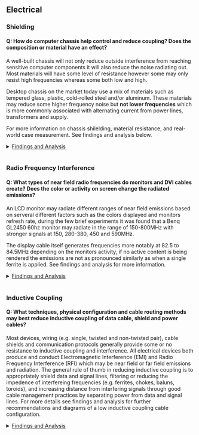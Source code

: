 ## Electrical
### Shielding
#### Q: How do computer chassis help control and reduce coupling? Does the composition or material have an effect?
A well-built chassis will not only reduce outside interference from reaching sensitive computer components it will also reduce the noise radiating out. Most materials will have some level of resistance however some may only resist high frequencies whereas some both low and high.

Desktop chassis on the market today use a mix of materials such as tempered glass, plastic, cold-rolled steel and/or aluminum. These materials may reduce some higher frequency noise but **not lower frequencies** which is more commonly associated with alternating current from power lines, transformers and supply.

For more information on chassis shilelding, material resistance, and real-world case measurement. See findings and analysis below.

<details>
<summary><ins>Findings and Analysis</ins></summary>
 
Having researched the current market of desktop chassis and composition it was clear most vendors cater to those interested in the presentation of unique designs and lighting effects instead of environmental conditions or treating computers as scientific devices. This made sense given the current market so no fault to them during my search for an ideal chassis. I contacted the support of the **top 10 desktop chassis vendors** and found that none would meet the specifications below, except one potentially but it currently remains untested.

**Key Factors for Chassis Selection**
1. Ventilation and cooling
2. Materials resistance to environment
   * Thickness
   * Type(s) of materials
3. Fully enclosed with the exception of ventilation
4. Limited air gaps in relation to interfering frequency or in corners/joins
   * If air gaps are a concern you can get EMI gaskets
5. Compartmentalization e.g. internal noise and shielding

**Industrial Grade Server Chassis Specifications**
  * SGCC (Galvanized Steel)
  * 1mm or thicker
  * Fully enclosed (all sides) in SGCC except where required for ventilation

**Server Grade Chassis Example - mATX/ATX Compatible**
* Rosewill RSV-R4100 4U Rackmount Server Case
  * https://www.rosewill.com/product/rsv-r4100-4u-rackmount-server-case-chassis-8-internal-bays-2-included-cooling-fans/

**Potential Desktop Chassis Candidate**
* Antec P7 Silent (0.6 mm SGCC + Plastic)
  * Material but not thickness
  * Plastic is used on the faceplate but behind faceplate is SGCC
  * https://antec.com/product/case/p7-silent.php
  
**My Rosewill RSV-R4100 4U Rackmount Server Case Shielding Measurements**

![Shielding - Case Measurement - Rosewill RSV-R4100](../FINDINGS/Shielding%20-%20Case%20Measurement%20-%20Rosewill%20RSV-R4100.png)
Note: These measurements are specific to my environment and are for demonstration purposes only.

**Magnetic Field Shielding Demonstrations (Multiple Materials)** 
* YouTube Channel - LearnEMC : Low-Frequency Magnetic Field Shielding Demonstration
  * https://www.youtube.com/watch?v=EZLu8v3tTfY

* YouTube Channel - LearnEMC : High-Frequency Magnetic Field Shielding Demonstration
  * https://www.youtube.com/watch?v=_Zq6qiuuINE

</details></br>

### Radio Frequency Interference
#### Q: What types of near field radio frequencies do monitors and DVI cables create? Does the color or activity on screen change the radiated emissions?
An LCD monitor may radiate different ranges of near field emissions based on serveral different factors such as the colors displayed and monitors refresh rate, during the few brief experiments it was found that a Benq GL2450 60hz monitor may radiate in the range of 150-800MHz with stronger signals at 150, 280-380, 450 and 590MHz.

The display cable itself generates frequencies more notably at 82.5 to 84.5MHz depending on the monitors activity, if no active content is being rendered the emissions are not as pronounced similarly as when a single ferrite is applied. See findings and analysis for more information.

<details><summary><ins>Findings and Analysis</ins></summary>

* Monitor: Benq GL2450 TN Panel
  * https://www.benq.com/en-ap/monitor/stylish/gl2450/specifications.html

* **Benq GL2450 - On vs Off, DVI Connected/Disconnected**

![RF Intereference - DVI Cable - Unplugged](../FINDINGS/RF%20Interference%20-%20DVI%20Cable%20-%20Unplugged.PNG)

* **DVI Cable - Ferrite On vs Off**

![RF Interference - DVI Cable - Ferrite 82 & 85Mhz](../FINDINGS/RF%20Interference%20-%20DVI%20Cable%20-%20Ferrite%2082%20%26%2085Mhz.PNG)

</details></br>

### Inductive Coupling
#### Q: What techniques, physical configuration and cable routing methods may best reduce inductive coupling of data cable, shield and power cables?
Most devices, wiring (e.g. single, twisted and non-twisted pair), cable shields and communication protocols generally provide some or no resistance to inductive coupling and interference. All electrical devices both produce and conduct Electromagnetic Interference (EMI) and Radio Frequency Interference (RFI) which may be near field or far field emissions and radiation. The general rule of thumb in reducing inductive coupling is to appropriately shield data and signal lines, filtering or reducing the impedence of interfereing frequencies (e.g. ferrites, chokes, baluns, toroids), and increasing distance from interfering signals through good cable management practices by separating power from data and signal lines. For more details see findings and analysis for further recommendations and diagrams of a low inductive coupling cable configuration.

<details><summary><ins>Findings and Analysis</ins></summary>

* **Recommendations for low inductive coupling environment**
  * Avoid adding things such as speaker systems or DACs to your configuration especially if these require separate grounded power sources which may introduce some noise due to the creation of ground current loops between interconnected devices increasing the ground potential between them.
  * Disable or remove known wireless radio frequency transmitters such as wifi routers and cell phones from the area/room
  * Consider using shielded power and signal lines for noisy environments. The effectiveness of these shields depend on the source and frequency of the interference, surface coverage, material used, number of layers and thickness, and potentially grounding and bonding those shields.
  * Separate signal and power lines to reduce induction/conducted emissions, not only consider those in your office/room but the signal lines which traverse the area such as network cables from the service entry point. In most cases the strength of near field radiation/emissions significantly reduces with distance which could be multiple inches or less. 
  * Power all interconnected devices at common point using a surge protector and/or uninterruptible power supply (UPS).
  * Always use a surge protector to reduce impact of transient events to your devices.
  * If your devices are impacted from larger sources interference then shielding a single cable may not make significant difference as all or some components are affected and you may have to explore physically moving the system under test to another area or go to greater lengths (potentially expensive) to shield the source of interference.
  * Measure and assess the environment for noisy sources using an AM radio (low frequency), software defined radio (low/high frequency and GHz radio spectrum), use both far field and near field antennas (H-Field/E-Field antenna), oscilloscope, and tools that can measure emissions impact, strength and frequency with spectrum analysis.
  
For public reputable research on these topics see my [technical references](../../TECHNICAL%20REFERENCES/) electrical section for further reading.
  
**Below is a diagram representing a hypothetical ideal low inductive coupling configuration:**
![Physical Configuration - Power and Peripheral Cable Routing](../../DOCS/IMAGES/Physical%20Configuration%20-%20Power%20and%20Peripheral%20Cable%20Routing.png)
 
</details></br>
